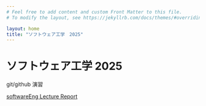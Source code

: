 ```yaml
---
# Feel free to add content and custom Front Matter to this file.
# To modify the layout, see https://jekyllrb.com/docs/themes/#overriding-theme-defaults

layout: home
title: "ソフトウェア工学　2025"
---
```


# ソフトウェア工学 2025

git/github 演習

[softwareEng Lecture Report](softwareEng2025.md)